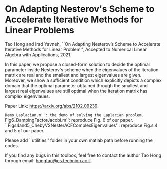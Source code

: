 # On Adapting Nesterov's Scheme to Accelerate Iterative Methods for Linear Problems

Tao Hong and Irad Yavneh, ``On Adapting Nesterov’s Scheme to Accelerate Iterative Methods for Linear Problem'', Accepted to Numerical Linear Algebra with Applications, 2021.

In this paper, we propose a closed-form solution to decide the optimal parameter inside Nesterov's scheme when the eigenvalues of the iteration matrix are real and the smallest and largest eigenvalues are given. Moreover, we show a sufficient condition which explicitly depicts a complex domain that the optimal parameter obtained through the smallest and largest real eigenvalues are still optimal when the iteration matrix has complex eigenvlaues. 

Paper Link: https://arxiv.org/abs/2102.09239.

``Demo_Laplacian.m'': the demo of solving the Laplacian problem.
``Fig6_DampingFactorJacobi.m'': reproduce Fig. 6 of our paper.
``Figs4and5_ChebyVSNesterACFComplexEigenvalues'': reproduce Fig.s 4 and 5 of our paper.

Please add ``utilities'' folder in your own matlab path before running the codes. 

If you find any bugs in this toolbox, feel free to contact the author Tao Hong through email: hongtao@cs.technion.ac.il.   
